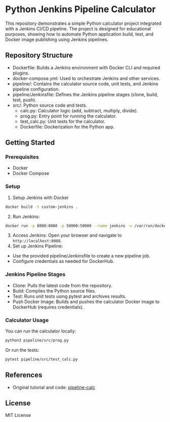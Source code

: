 # Python Jenkins Pipeline Calculator
This repository demonstrates a simple Python calculator project integrated with a Jenkins CI/CD pipeline. The project is designed for educational purposes, showing how to automate Python application build, test, and Docker image publishing using Jenkins pipelines.
## Repository Structure
* Dockerfile: Builds a Jenkins environment with Docker CLI and required plugins.
* docker-compose.yml: Used to orchestrate Jenkins and other services.
* pipeline/: Contains the calculator source code, unit tests, and Jenkins pipeline configuration.
* pipeline/Jenkinsfile: Defines the Jenkins pipeline stages (clone, build, test, push).
* src/: Python source code and tests.
    * calc.py: Calculator logic (add, subtract, multiply, divide).
    * prog.py: Entry point for running the calculator.
    * test_calc.py: Unit tests for the calculator.
    * Dockerfile: Dockerization for the Python app.

## Getting Started

### Prerequisites

* Docker
* Docker Compose

### Setup

1. Setup Jenkins with Docker
```bash
docker build -t custom-jenkins .
```
2. Run Jenkins:
```bash
docker run -p 8080:8080 -p 50000:50000 --name jenkins -v /var/run/docker.sock:/var/run/docker.sock custom-jenkins
```
3. Access Jenkins:
Open your browser and navigate to `http://localhost:8080`.
4. Set up Jenkins Pipeline:
* Use the provided pipeline/Jenkinsfile to create a new pipeline job.
* Configure credentials as needed for DockerHub.

### Jenkins Pipeline Stages
* Clone: Pulls the latest code from the repository.
* Build: Compiles the Python source files.
* Test: Runs unit tests using pytest and archives results.
* Push Docker Image: Builds and pushes the calculator Docker image to DockerHub (requires credentials).

### Calculator Usage
You can run the calculator locally:
```bash
python3 pipeline/src/prog.py
```
Or run the tests:
```bash
pytest pipeline/src/test_calc.py
```
## References
* Original tutorial and code: [pipeline-calc](https://github.com/DataScientest/pipeline-calculatrice-Jenkins.git)
## License
MIT License